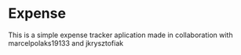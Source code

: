 # Expense
This is a simple expense tracker aplication made in collaboration with marcelpolaks19133 and jkrysztofiak
